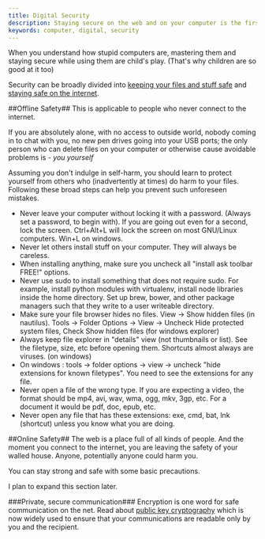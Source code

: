 ```yaml
---
title: Digital Security
description: Staying secure on the web and on your computer is the first thing you learn before starting to use them
keywords: computer, digital, security
---
```

When you understand how stupid computers are, mastering them and staying secure while using them are child's play. (That's why children are so good at it too)

Security can be broadly divided into [keeping your files and stuff safe](#offline-safety) and [staying safe on the internet](#online-safety).

##Offline Safety##
This is applicable to people who never connect to the internet. 

If you are absolutely alone, with no access to outside world, nobody coming in to chat with you, no new pen drives going into your USB ports; the only person who can delete files on your computer or otherwise cause avoidable problems is - *you yourself*

Assuming you don't indulge in self-harm, you should learn to protect yourself from others who (inadvertently at times) do harm to your files. Following these broad steps can help you prevent such unforeseen mistakes.

* Never leave your computer without locking it with a password. (Always set a password, to begin with). If you are going out even for a second, lock the screen. Ctrl+Alt+L will lock the screen on most GNU/Linux computers. Win+L on windows. 
* Never let others install stuff on your computer. They will always be careless.
* When installing anything, make sure you uncheck all "install ask toolbar FREE!" options.
* Never use sudo to install something that does not require sudo. For example, install python modules with virtualenv, install node libraries inside the home directory. Set up brew, bower, and other package managers such that they write to a user writeable directory.
* Make sure your file browser hides no files. View -> Show hidden files (in nautilus). Tools -> Folder Options -> View -> Uncheck Hide protected system files, Check Show hidden files (for windows explorer)
* Always keep file explorer in "details" view (not thumbnails or list). See the filetype, size, etc before opening them. Shortcuts almost always are viruses. (on windows)
* On windows : tools -> folder options -> view -> uncheck "hide extensions for known filetypes". You need to see the extensions for any file.
* Never open a file of the wrong type. If you are expecting a video, the format should be mp4, avi, wav, wma, ogg, mkv, 3gp, etc. For a document it would be pdf, doc, epub, etc. 
* Never open any file that has these extensions: exe, cmd, bat, lnk (shortcut) unless you know what you are doing.

##Online Safety##
The web is a place full of all kinds of people. And the moment you connect to the internet, you are leaving the safety of your walled house. Anyone, potentially anyone could harm you.

You can stay strong and safe with some basic precautions.

I plan to expand this section later.


###Private, secure communication###
Encryption is one word for safe communication on the net. Read about [public key cryptography](/public-key-cryptography/) which is now widely used to ensure that your communications are readable only by you and the recipient.
